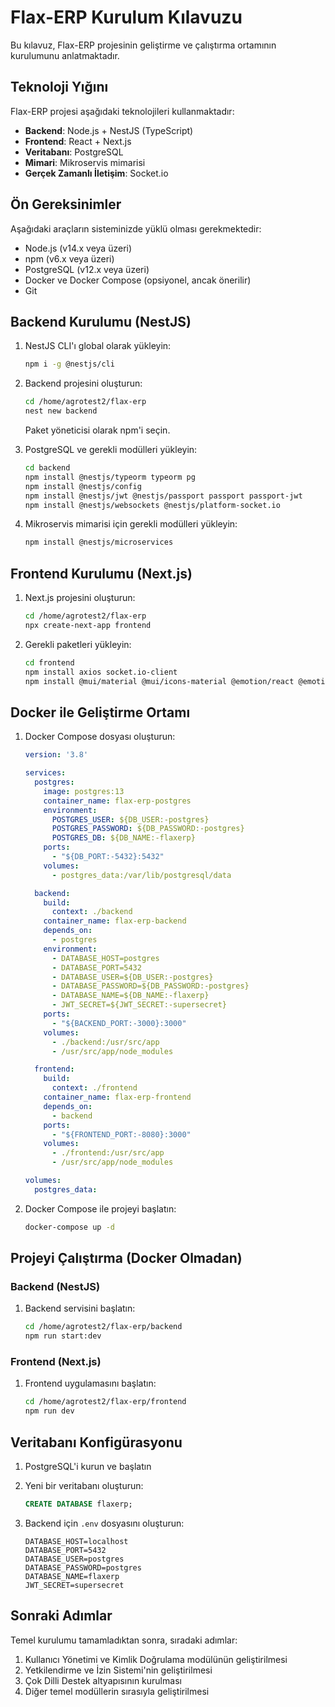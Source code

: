 # Flax-ERP Kurulum Kılavuzu

Bu kılavuz, Flax-ERP projesinin geliştirme ve çalıştırma ortamının kurulumunu anlatmaktadır.

## Teknoloji Yığını

Flax-ERP projesi aşağıdaki teknolojileri kullanmaktadır:

- **Backend**: Node.js + NestJS (TypeScript)
- **Frontend**: React + Next.js
- **Veritabanı**: PostgreSQL
- **Mimari**: Mikroservis mimarisi
- **Gerçek Zamanlı İletişim**: Socket.io

## Ön Gereksinimler

Aşağıdaki araçların sisteminizde yüklü olması gerekmektedir:

- Node.js (v14.x veya üzeri)
- npm (v6.x veya üzeri)
- PostgreSQL (v12.x veya üzeri)
- Docker ve Docker Compose (opsiyonel, ancak önerilir)
- Git

## Backend Kurulumu (NestJS)

1. NestJS CLI'ı global olarak yükleyin:
   ```bash
   npm i -g @nestjs/cli
   ```

2. Backend projesini oluşturun:
   ```bash
   cd /home/agrotest2/flax-erp
   nest new backend
   ```
   Paket yöneticisi olarak npm'i seçin.

3. PostgreSQL ve gerekli modülleri yükleyin:
   ```bash
   cd backend
   npm install @nestjs/typeorm typeorm pg
   npm install @nestjs/config
   npm install @nestjs/jwt @nestjs/passport passport passport-jwt
   npm install @nestjs/websockets @nestjs/platform-socket.io
   ```

4. Mikroservis mimarisi için gerekli modülleri yükleyin:
   ```bash
   npm install @nestjs/microservices
   ```

## Frontend Kurulumu (Next.js)

1. Next.js projesini oluşturun:
   ```bash
   cd /home/agrotest2/flax-erp
   npx create-next-app frontend
   ```

2. Gerekli paketleri yükleyin:
   ```bash
   cd frontend
   npm install axios socket.io-client
   npm install @mui/material @mui/icons-material @emotion/react @emotion/styled
   ```

## Docker ile Geliştirme Ortamı

1. Docker Compose dosyası oluşturun:
   ```yaml
   version: '3.8'
   
   services:
     postgres:
       image: postgres:13
       container_name: flax-erp-postgres
       environment:
         POSTGRES_USER: ${DB_USER:-postgres}
         POSTGRES_PASSWORD: ${DB_PASSWORD:-postgres}
         POSTGRES_DB: ${DB_NAME:-flaxerp}
       ports:
         - "${DB_PORT:-5432}:5432"
       volumes:
         - postgres_data:/var/lib/postgresql/data
   
     backend:
       build:
         context: ./backend
       container_name: flax-erp-backend
       depends_on:
         - postgres
       environment:
         - DATABASE_HOST=postgres
         - DATABASE_PORT=5432
         - DATABASE_USER=${DB_USER:-postgres}
         - DATABASE_PASSWORD=${DB_PASSWORD:-postgres}
         - DATABASE_NAME=${DB_NAME:-flaxerp}
         - JWT_SECRET=${JWT_SECRET:-supersecret}
       ports:
         - "${BACKEND_PORT:-3000}:3000"
       volumes:
         - ./backend:/usr/src/app
         - /usr/src/app/node_modules
   
     frontend:
       build:
         context: ./frontend
       container_name: flax-erp-frontend
       depends_on:
         - backend
       ports:
         - "${FRONTEND_PORT:-8080}:3000"
       volumes:
         - ./frontend:/usr/src/app
         - /usr/src/app/node_modules
   
   volumes:
     postgres_data:
   ```

2. Docker Compose ile projeyi başlatın:
   ```bash
   docker-compose up -d
   ```

## Projeyi Çalıştırma (Docker Olmadan)

### Backend (NestJS)

1. Backend servisini başlatın:
   ```bash
   cd /home/agrotest2/flax-erp/backend
   npm run start:dev
   ```

### Frontend (Next.js)

1. Frontend uygulamasını başlatın:
   ```bash
   cd /home/agrotest2/flax-erp/frontend
   npm run dev
   ```

## Veritabanı Konfigürasyonu

1. PostgreSQL'i kurun ve başlatın
2. Yeni bir veritabanı oluşturun:
   ```sql
   CREATE DATABASE flaxerp;
   ```

3. Backend için `.env` dosyasını oluşturun:
   ```
   DATABASE_HOST=localhost
   DATABASE_PORT=5432
   DATABASE_USER=postgres
   DATABASE_PASSWORD=postgres
   DATABASE_NAME=flaxerp
   JWT_SECRET=supersecret
   ```

## Sonraki Adımlar

Temel kurulumu tamamladıktan sonra, sıradaki adımlar:

1. Kullanıcı Yönetimi ve Kimlik Doğrulama modülünün geliştirilmesi
2. Yetkilendirme ve İzin Sistemi'nin geliştirilmesi
3. Çok Dilli Destek altyapısının kurulması
4. Diğer temel modüllerin sırasıyla geliştirilmesi
